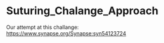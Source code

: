 # Suturing_Chalange_Approach
Our attempt at this challange: https://www.synapse.org/Synapse:syn54123724
